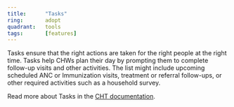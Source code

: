 ```yaml
---
title:      "Tasks"
ring:       adopt
quadrant:   tools
tags:       [features]
---
```


Tasks ensure that the right actions are taken for the right people at the right time. Tasks help CHWs plan their day by prompting them to complete follow-up visits and other activities. 
The list might include upcoming scheduled ANC or Immunization visits, treatment or referral follow-ups, or other required activities such as a household survey.

Read more about Tasks in the [CHT documentation](https://docs.communityhealthtoolkit.org/apps/features/tasks/).